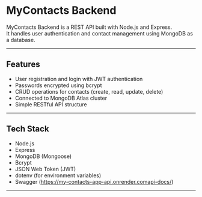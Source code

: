 # MyContacts Backend

MyContacts Backend is a REST API built with Node.js and Express.  
It handles user authentication and contact management using MongoDB as a database.

---

## Features

- User registration and login with JWT authentication
- Passwords encrypted using bcrypt
- CRUD operations for contacts (create, read, update, delete)
- Connected to MongoDB Atlas cluster
- Simple RESTful API structure

---

## Tech Stack

- Node.js
- Express
- MongoDB (Mongoose)
- Bcrypt
- JSON Web Token (JWT)
- dotenv (for environment variables)
- Swagger (https://my-contacts-app-api.onrender.comapi-docs/)

---
